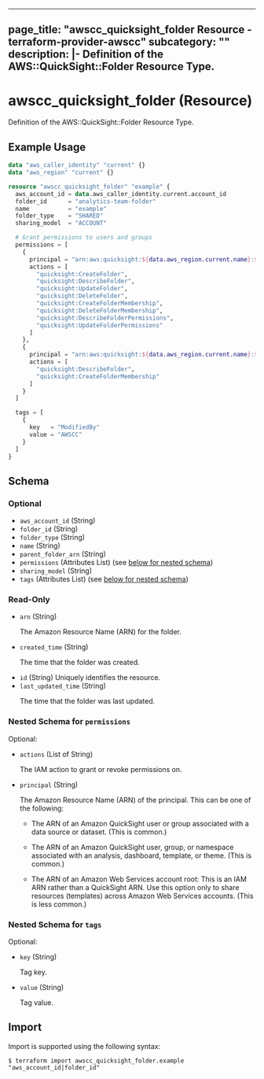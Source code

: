 
---
page_title: "awscc_quicksight_folder Resource - terraform-provider-awscc"
subcategory: ""
description: |-
  Definition of the AWS::QuickSight::Folder Resource Type.
---

# awscc_quicksight_folder (Resource)

Definition of the AWS::QuickSight::Folder Resource Type.

## Example Usage

```terraform
data "aws_caller_identity" "current" {}
data "aws_region" "current" {}

resource "awscc_quicksight_folder" "example" {
  aws_account_id = data.aws_caller_identity.current.account_id
  folder_id      = "analytics-team-folder"
  name           = "example"
  folder_type    = "SHARED"
  sharing_model  = "ACCOUNT"

  # Grant permissions to users and groups
  permissions = [
    {
      principal = "arn:aws:quicksight:${data.aws_region.current.name}:${data.aws_caller_identity.current.account_id}:user/default/analytics-admin"
      actions = [
        "quicksight:CreateFolder",
        "quicksight:DescribeFolder",
        "quicksight:UpdateFolder",
        "quicksight:DeleteFolder",
        "quicksight:CreateFolderMembership",
        "quicksight:DeleteFolderMembership",
        "quicksight:DescribeFolderPermissions",
        "quicksight:UpdateFolderPermissions"
      ]
    },
    {
      principal = "arn:aws:quicksight:${data.aws_region.current.name}:${data.aws_caller_identity.current.account_id}:group/default/analytics-team"
      actions = [
        "quicksight:DescribeFolder",
        "quicksight:CreateFolderMembership"
      ]
    }
  ]

  tags = [
    {
      key   = "ModifiedBy"
      value = "AWSCC"
    }
  ]
}
```

<!-- schema generated by tfplugindocs -->
## Schema

### Optional

- `aws_account_id` (String)
- `folder_id` (String)
- `folder_type` (String)
- `name` (String)
- `parent_folder_arn` (String)
- `permissions` (Attributes List) (see [below for nested schema](#nestedatt--permissions))
- `sharing_model` (String)
- `tags` (Attributes List) (see [below for nested schema](#nestedatt--tags))

### Read-Only

- `arn` (String) <p>The Amazon Resource Name (ARN) for the folder.</p>
- `created_time` (String) <p>The time that the folder was created.</p>
- `id` (String) Uniquely identifies the resource.
- `last_updated_time` (String) <p>The time that the folder was last updated.</p>

<a id="nestedatt--permissions"></a>
### Nested Schema for `permissions`

Optional:

- `actions` (List of String) <p>The IAM action to grant or revoke permissions on.</p>
- `principal` (String) <p>The Amazon Resource Name (ARN) of the principal. This can be one of the
            following:</p>
         <ul>
            <li>
               <p>The ARN of an Amazon QuickSight user or group associated with a data source or dataset. (This is common.)</p>
            </li>
            <li>
               <p>The ARN of an Amazon QuickSight user, group, or namespace associated with an analysis, dashboard, template, or theme. (This is common.)</p>
            </li>
            <li>
               <p>The ARN of an Amazon Web Services account root: This is an IAM ARN rather than a QuickSight
                    ARN. Use this option only to share resources (templates) across Amazon Web Services accounts.
                    (This is less common.) </p>
            </li>
         </ul>


<a id="nestedatt--tags"></a>
### Nested Schema for `tags`

Optional:

- `key` (String) <p>Tag key.</p>
- `value` (String) <p>Tag value.</p>

## Import

Import is supported using the following syntax:

```shell
$ terraform import awscc_quicksight_folder.example "aws_account_id|folder_id"
```
